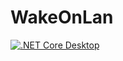 # WakeOnLan
[![.NET Core Desktop](https://github.com/Dai0526/WakeOnLan/actions/workflows/dotnet-desktop.yml/badge.svg?branch=main)](https://github.com/Dai0526/WakeOnLan/actions/workflows/dotnet-desktop.yml)
